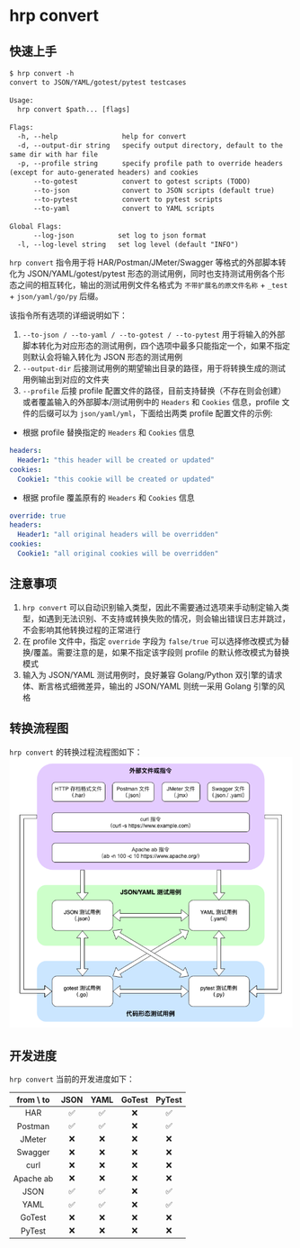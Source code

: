 # hrp convert

## 快速上手

```shell
$ hrp convert -h
convert to JSON/YAML/gotest/pytest testcases

Usage:
  hrp convert $path... [flags]

Flags:
  -h, --help                help for convert
  -d, --output-dir string   specify output directory, default to the same dir with har file
  -p, --profile string      specify profile path to override headers (except for auto-generated headers) and cookies
      --to-gotest           convert to gotest scripts (TODO)
      --to-json             convert to JSON scripts (default true)
      --to-pytest           convert to pytest scripts
      --to-yaml             convert to YAML scripts

Global Flags:
      --log-json           set log to json format
  -l, --log-level string   set log level (default "INFO")
```

`hrp convert` 指令用于将 HAR/Postman/JMeter/Swagger 等格式的外部脚本转化为 JSON/YAML/gotest/pytest 形态的测试用例，同时也支持测试用例各个形态之间的相互转化，输出的测试用例文件名格式为 `不带扩展名的原文件名称` + `_test` + `json/yaml/go/py` 后缀。

该指令所有选项的详细说明如下：

1. `--to-json / --to-yaml / --to-gotest / --to-pytest` 用于将输入的外部脚本转化为对应形态的测试用例，四个选项中最多只能指定一个，如果不指定则默认会将输入转化为 JSON 形态的测试用例
2. `--output-dir` 后接测试用例的期望输出目录的路径，用于将转换生成的测试用例输出到对应的文件夹
3. `--profile` 后接 profile 配置文件的路径，目前支持替换（不存在则会创建）或者覆盖输入的外部脚本/测试用例中的 `Headers` 和 `Cookies` 信息，profile 文件的后缀可以为 `json/yaml/yml`，下面给出两类 profile 配置文件的示例:
- 根据 profile 替换指定的 `Headers` 和 `Cookies` 信息
```yaml
headers:
  Header1: "this header will be created or updated"
cookies:
  Cookie1: "this cookie will be created or updated"
```
- 根据 profile 覆盖原有的 `Headers` 和 `Cookies` 信息
```yaml
override: true
headers:
  Header1: "all original headers will be overridden"
cookies:
  Cookie1: "all original cookies will be overridden"
```

## 注意事项

1. `hrp convert` 可以自动识别输入类型，因此不需要通过选项来手动制定输入类型，如遇到无法识别、不支持或转换失败的情况，则会输出错误日志并跳过，不会影响其他转换过程的正常进行
2. 在 profile 文件中，指定 `override` 字段为 `false/true` 可以选择修改模式为替换/覆盖。需要注意的是，如果不指定该字段则 profile 的默认修改模式为替换模式
3. 输入为 JSON/YAML 测试用例时，良好兼容 Golang/Python 双引擎的请求体、断言格式细微差异，输出的 JSON/YAML 则统一采用 Golang 引擎的风格


## 转换流程图

`hrp convert` 的转换过程流程图如下：
![flow chart](asset/flowgram.png)

## 开发进度

`hrp convert` 当前的开发进度如下：

| from \ to | JSON | YAML | GoTest | PyTest |
|:---------:|:----:|:----:|:------:|:------:|
|    HAR    |  ✅   |  ✅   |   ❌    |   ✅    |
|  Postman  |  ✅   |  ✅   |   ❌    |   ✅    |
|  JMeter   |  ❌   |  ❌   |   ❌    |   ❌    |
|  Swagger  |  ❌   |  ❌   |   ❌    |   ❌    |
|   curl    |  ❌   |  ❌   |   ❌    |   ❌    |
| Apache ab |  ❌   |  ❌   |   ❌    |   ❌    |
|   JSON    |  ✅   |  ✅   |   ❌    |   ✅    |
|   YAML    |  ✅   |  ✅   |   ❌    |   ✅    |
|  GoTest   |  ❌   |  ❌   |   ❌    |   ❌    |
|  PyTest   |  ❌   |  ❌   |   ❌    |   ❌    |
